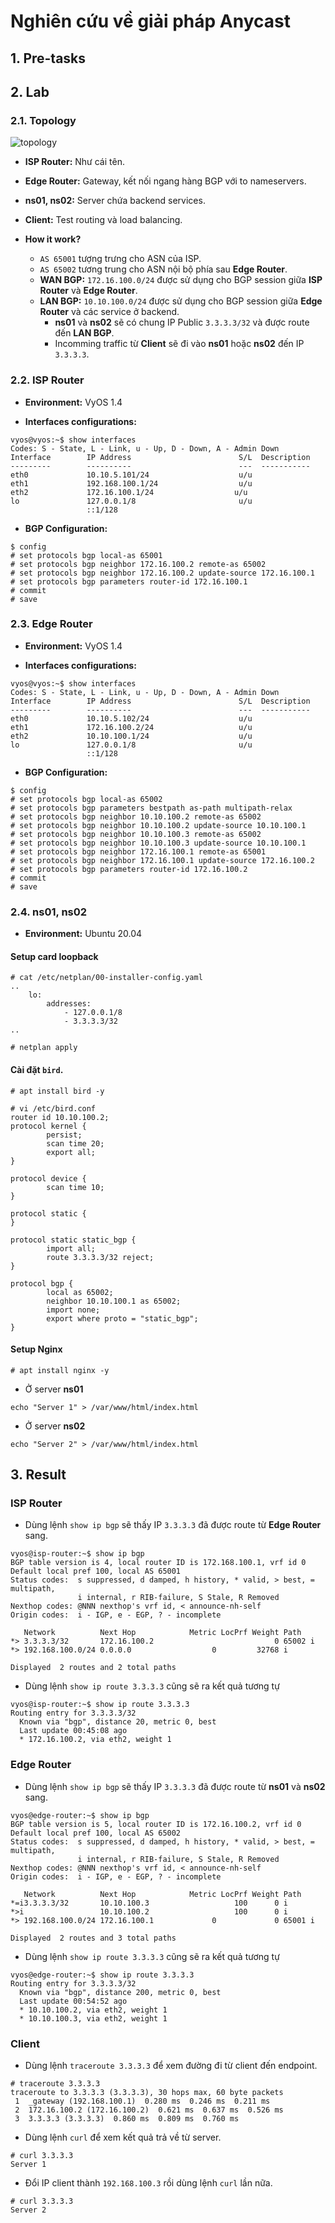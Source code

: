 # Nghiên cứu về giải pháp Anycast

## 1. Pre-tasks


## 2. Lab

### 2.1. Topology

![topology](./img/topology.png)

* **ISP Router:** Như cái tên.
* **Edge Router:** Gateway, kết nối ngang hàng BGP với to nameservers.
* **ns01, ns02:** Server chứa backend services.
* **Client:** Test routing và load balancing.

* **How it work?**
  * `AS 65001` tượng trưng cho ASN của ISP.
  * `AS 65002` tương trung cho ASN nội bộ phía sau **Edge Router**.
  * **WAN BGP:** `172.16.100.0/24` được sử dụng cho BGP session giữa **ISP Router** và **Edge Router**.
  * **LAN BGP:** `10.10.100.0/24` được sử dụng cho BGP session giữa **Edge Router** và các service ở backend.
    * **ns01** và **ns02** sẽ có chung IP Public `3.3.3.3/32` và được route đến **LAN BGP**.
    * Incomming traffic từ **Client** sẽ đi vào **ns01** hoặc **ns02** đến IP `3.3.3.3`.

### 2.2. ISP Router

* **Environment:** VyOS 1.4

* **Interfaces configurations:**
```
vyos@vyos:~$ show interfaces 
Codes: S - State, L - Link, u - Up, D - Down, A - Admin Down
Interface        IP Address                        S/L  Description
---------        ----------                        ---  -----------
eth0             10.10.5.101/24                    u/u  
eth1             192.168.100.1/24                  u/u  
eth2             172.16.100.1/24                  u/u  
lo               127.0.0.1/8                       u/u  
                 ::1/128
```

* **BGP Configuration:**
```
$ config
# set protocols bgp local-as 65001
# set protocols bgp neighbor 172.16.100.2 remote-as 65002
# set protocols bgp neighbor 172.16.100.2 update-source 172.16.100.1
# set protocols bgp parameters router-id 172.16.100.1
# commit
# save
```

### 2.3. Edge Router

* **Environment:** VyOS 1.4

* **Interfaces configurations:**
```
vyos@vyos:~$ show interfaces 
Codes: S - State, L - Link, u - Up, D - Down, A - Admin Down
Interface        IP Address                        S/L  Description
---------        ----------                        ---  -----------
eth0             10.10.5.102/24                    u/u  
eth1             172.16.100.2/24                   u/u  
eth2             10.10.100.1/24                    u/u  
lo               127.0.0.1/8                       u/u  
                 ::1/128
```

* **BGP Configuration:**
```
$ config
# set protocols bgp local-as 65002
# set protocols bgp parameters bestpath as-path multipath-relax
# set protocols bgp neighbor 10.10.100.2 remote-as 65002
# set protocols bgp neighbor 10.10.100.2 update-source 10.10.100.1
# set protocols bgp neighbor 10.10.100.3 remote-as 65002
# set protocols bgp neighbor 10.10.100.3 update-source 10.10.100.1
# set protocols bgp neighbor 172.16.100.1 remote-as 65001
# set protocols bgp neighbor 172.16.100.1 update-source 172.16.100.2
# set protocols bgp parameters router-id 172.16.100.2
# commit
# save
```

### 2.4. ns01, ns02

* **Environment:** Ubuntu 20.04

#### Setup card loopback

```
# cat /etc/netplan/00-installer-config.yaml
..
    lo:
        addresses:
            - 127.0.0.1/8
            - 3.3.3.3/32
..

# netplan apply
```

#### Cài đặt `bird`.

```
# apt install bird -y
```

```
# vi /etc/bird.conf
router id 10.10.100.2;
protocol kernel {
        persist;
        scan time 20;
        export all;
}

protocol device {
        scan time 10;
}

protocol static {
}

protocol static static_bgp {
        import all;
        route 3.3.3.3/32 reject;
}

protocol bgp {
        local as 65002;
        neighbor 10.10.100.1 as 65002;
        import none;
        export where proto = "static_bgp";
}
```

#### Setup Nginx

```
# apt install nginx -y
```

* Ở server **ns01**
```
echo "Server 1" > /var/www/html/index.html
```

* Ở server **ns02**
```
echo "Server 2" > /var/www/html/index.html
```

## 3. Result

### ISP Router

* Dùng lệnh `show ip bgp` sẽ thấy IP `3.3.3.3` đã được route từ **Edge Router** sang.
```
vyos@isp-router:~$ show ip bgp
BGP table version is 4, local router ID is 172.168.100.1, vrf id 0
Default local pref 100, local AS 65001
Status codes:  s suppressed, d damped, h history, * valid, > best, = multipath,
               i internal, r RIB-failure, S Stale, R Removed
Nexthop codes: @NNN nexthop's vrf id, < announce-nh-self
Origin codes:  i - IGP, e - EGP, ? - incomplete

   Network          Next Hop            Metric LocPrf Weight Path
*> 3.3.3.3/32       172.16.100.2                           0 65002 i
*> 192.168.100.0/24 0.0.0.0                  0         32768 i

Displayed  2 routes and 2 total paths
```

* Dùng lệnh `show ip route 3.3.3.3` cũng sẽ ra kết quả tương tự
```
vyos@isp-router:~$ show ip route 3.3.3.3
Routing entry for 3.3.3.3/32
  Known via "bgp", distance 20, metric 0, best
  Last update 00:45:08 ago
  * 172.16.100.2, via eth2, weight 1
```

### Edge Router

* Dùng lệnh `show ip bgp` sẽ thấy IP `3.3.3.3` đã được route từ **ns01** và **ns02** sang.
```
vyos@edge-router:~$ show ip bgp
BGP table version is 5, local router ID is 172.16.100.2, vrf id 0
Default local pref 100, local AS 65002
Status codes:  s suppressed, d damped, h history, * valid, > best, = multipath,
               i internal, r RIB-failure, S Stale, R Removed
Nexthop codes: @NNN nexthop's vrf id, < announce-nh-self
Origin codes:  i - IGP, e - EGP, ? - incomplete

   Network          Next Hop            Metric LocPrf Weight Path
*=i3.3.3.3/32       10.10.100.3                   100      0 i
*>i                 10.10.100.2                   100      0 i
*> 192.168.100.0/24 172.16.100.1             0             0 65001 i

Displayed  2 routes and 3 total paths
```

* Dùng lệnh `show ip route 3.3.3.3` cũng sẽ ra kết quả tương tự
```
vyos@edge-router:~$ show ip route 3.3.3.3
Routing entry for 3.3.3.3/32
  Known via "bgp", distance 200, metric 0, best
  Last update 00:54:52 ago
  * 10.10.100.2, via eth2, weight 1
  * 10.10.100.3, via eth2, weight 1
```

### Client

* Dùng lệnh `traceroute 3.3.3.3` để xem đường đi từ client đến endpoint.
```
# traceroute 3.3.3.3
traceroute to 3.3.3.3 (3.3.3.3), 30 hops max, 60 byte packets
 1  _gateway (192.168.100.1)  0.280 ms  0.246 ms  0.211 ms
 2  172.16.100.2 (172.16.100.2)  0.621 ms  0.637 ms  0.526 ms
 3  3.3.3.3 (3.3.3.3)  0.860 ms  0.809 ms  0.760 ms
```

* Dùng lệnh `curl` để xem kết quả trả về từ server.
```
# curl 3.3.3.3
Server 1
```

* Đổi IP client thành `192.168.100.3` rồi dùng lệnh `curl` lần nữa.
```
# curl 3.3.3.3
Server 2
```

